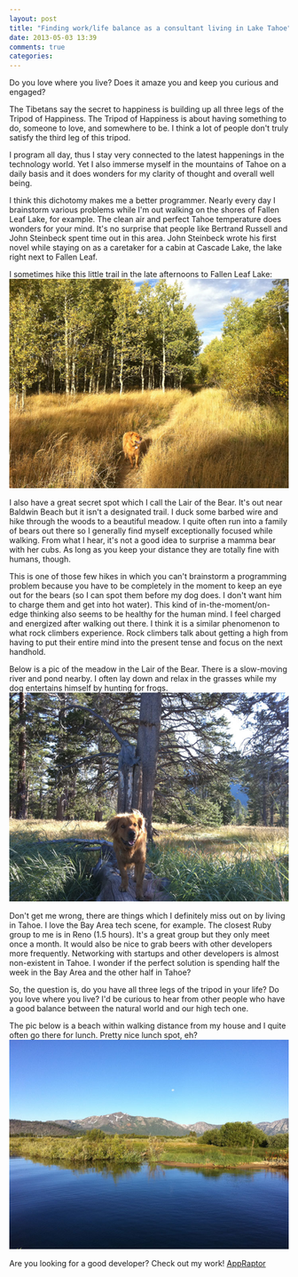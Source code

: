 ```yaml
---
layout: post
title: "Finding work/life balance as a consultant living in Lake Tahoe"
date: 2013-05-03 13:39
comments: true
categories: 
---
```


Do you love where you live? Does it amaze you and keep you curious and engaged? 

The Tibetans say the secret to happiness is building up all three legs of the Tripod of Happiness. The Tripod of Happiness is about having something to do, someone to love, and somewhere to be. I think a lot of people don't truly satisfy the third leg of this tripod. 

I program all day, thus I stay very connected to the latest happenings in the technology world. Yet I also immerse myself in the mountains of Tahoe on a daily basis and it does wonders for my clarity of thought and overall well being. 

I think this dichotomy makes me a better programmer. Nearly every day I brainstorm various problems while I'm out walking on the shores of Fallen Leaf Lake, for example. The clean air and perfect Tahoe temperature does wonders for your mind. It's no surprise that people like Bertrand Russell and John Steinbeck spent time out in this area. John Steinbeck wrote his first novel while staying on as a caretaker for a cabin at Cascade Lake, the lake right next to Fallen Leaf. 

I sometimes hike this little trail in the late afternoons to Fallen Leaf Lake:
![fallen leaf](/images/fallen-leaf.jpg "On the way to Fallen Leaf")

I also have a great secret spot which I call the Lair of the Bear. It's out near Baldwin Beach but it isn't a designated trail. I duck some barbed wire and hike through the woods to a beautiful meadow. I quite often run into a family of bears out there so I generally find myself exceptionally focused while walking. From what I hear, it's not a good idea to surprise a mamma bear with her cubs. As long as you keep your distance they are totally fine with humans, though. 

This is one of those few hikes in which you can't brainstorm a programming problem because you have to be completely in the moment to keep an eye out for the bears (so I can spot them before my dog does. I don't want him to charge them and get into hot water). This kind of in-the-moment/on-edge thinking also seems to be healthy for the human mind. I feel charged and energized after walking out there. I think it is a similar phenomenon to what rock climbers experience. Rock climbers talk about getting a high from having to put their entire mind into the present tense and focus on the next handhold. 

Below is a pic of the meadow in the Lair of the Bear. There is a slow-moving river and pond nearby. I often lay down and relax in the grasses while my dog entertains himself by hunting for frogs. 
![Lair of the Bear](/images/bear-lair.jpg "Lair of the Bear")

Don't get me wrong, there are things which I definitely miss out on by living in Tahoe. I love the Bay Area tech scene, for example. The closest Ruby group to me is in Reno (1.5 hours). It's a great group but they only meet once a month. It would also be nice to grab beers with other developers more frequently. Networking with startups and other developers is almost non-existent in Tahoe. I wonder if the perfect solution is spending half the week in the Bay Area and the other half in Tahoe? 

So, the question is, do you have all three legs of the tripod in your life? Do you love where you live? I'd be curious to hear from other people who have a good balance between the natural world and our high tech one. 

The pic below is a beach within walking distance from my house and I quite often go there for lunch. Pretty nice lunch spot, eh? 
![Tahoe Beach](/images/tahoe-beach.jpg "Upper Truckee Marsh")

Are you looking for a good developer? Check out my work! [AppRaptor](http://www.appraptor.com)